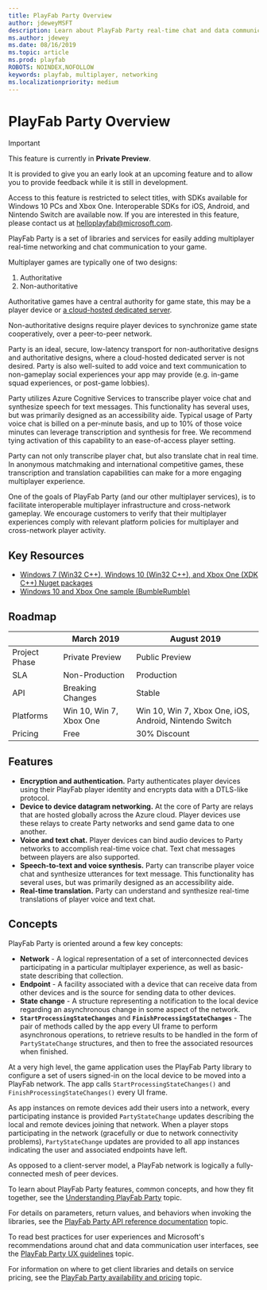 ```yaml
---
title: PlayFab Party Overview
author: jdeweyMSFT
description: Learn about PlayFab Party real-time chat and data communication libraries for your game.
ms.author: jdewey
ms.date: 08/16/2019
ms.topic: article
ms.prod: playfab
ROBOTS: NOINDEX,NOFOLLOW
keywords: playfab, multiplayer, networking
ms.localizationpriority: medium
---
```


# PlayFab Party Overview

> [!IMPORTANT]
> This feature is currently in **Private Preview**.
>
> It is provided to give you an early look at an upcoming feature and to allow you to provide feedback while it is still in development.
>
> Access to this feature is restricted to select titles, with SDKs available for Windows 10 PCs and Xbox One. Interoperable SDKs for iOS,  Android, and Nintendo Switch are available now. If you are interested in this feature, please contact us at [helloplayfab@microsoft.com](mailto:helloplayfab@microsoft.com).

PlayFab Party is a set of libraries and services for easily adding multiplayer real-time networking and chat communication to your game.

Multiplayer games are typically one of two designs:

1. Authoritative
2. Non-authoritative

Authoritative games have a central authority for game state, this may be a player device or [a cloud-hosted dedicated server](../servers/index.md).

Non-authoritative designs require player devices to synchronize game state cooperatively, over a peer-to-peer network.

Party is an ideal, secure, low-latency transport for non-authoritative designs and authoritative designs, where a cloud-hosted dedicated server is not desired. Party is also well-suited to add voice and text communication to non-gameplay social experiences your app may provide (e.g. in-game squad experiences, or post-game lobbies).

Party utilizes Azure Cognitive Services to transcribe player voice chat and synthesize speech for text messages. This functionality has several uses, but was primarily designed as an accessibility aide. Typical usage of Party voice chat is billed on a per-minute basis, and up to 10% of those voice minutes can leverage transcription and synthesis for free. We recommend tying activation of this capability to an ease-of-access player setting.

Party can not only transcribe player chat, but also translate chat in real time. In anonymous matchmaking and international competitive games, these transcription and translation capabilities can make for a more engaging multiplayer experience.

One of the goals of PlayFab Party (and our other multiplayer services), is to facilitate interoperable multiplayer infrastructure and cross-network gameplay. We encourage customers to verify that their multiplayer experiences comply with relevant platform policies for multiplayer and cross-network player activity.

## Key Resources

- [Windows 7 (Win32 C++), Windows 10 (Win32 C++), and Xbox One (XDK C++) Nuget packages](https://www.nuget.org/profiles/PlayFab)
- [Windows 10 and Xbox One sample (BumbleRumble)](https://github.com/PlayFab/PlayFab-Samples/tree/master/Samples/All/BumbleRumble)

## Roadmap

| | March 2019 | August 2019 |
|-|-|-|
|Project Phase | Private Preview | Public Preview|
| SLA | Non-Production | Production |
| API | Breaking Changes | Stable |
|Platforms | Win 10, Win 7, Xbox One | Win 10, Win 7, Xbox One, iOS, Android, Nintendo Switch |
|Pricing | Free | 30% Discount |

## Features

- **Encryption and authentication.** Party authenticates player devices using their PlayFab player identity and encrypts data with a DTLS-like protocol.
- **Device to device datagram networking.** At the core of Party are relays that are hosted globally across the Azure cloud. Player devices use these relays to create Party networks and send game data to one another.
- **Voice and text chat.** Player devices can bind audio devices to Party networks to accomplish real-time voice chat. Text chat messages between players are also supported.
- **Speech-to-text and voice synthesis.** Party can transcribe player voice chat and synthesize utterances for text message. This functionality has several uses, but was primarily designed as an accessibility aide.
- **Real-time translation.** Party can understand and synthesize real-time translations of player voice and text chat.

## Concepts

PlayFab Party is oriented around a few key concepts:

- **Network** - A logical representation of a set of interconnected devices participating in a particular multiplayer experience, as well as basic-state describing that collection.
- **Endpoint** - A facility associated with a device that can receive data from other devices and is the source for sending data to other devices.
- **State change** - A structure representing a notification to the local device regarding an asynchronous change in some aspect of the network.
- **`StartProcessingStateChanges`** and **`FinishProcessingStateChanges`** - The pair of methods called by the app every UI frame to perform asynchronous operations, to retrieve results to be handled in the form of `PartyStateChange` structures, and then to free the associated resources when finished.

At a very high level, the game application uses the PlayFab Party library to configure a set of users signed-in on the local device to be moved into a PlayFab network. The app calls `StartProcessingStateChanges()` and `FinishProcessingStateChanges()` every UI frame.

As app instances on remote devices add their users into a network, every participating instance is provided `PartyStateChange` updates describing the local and remote devices joining that network. When a player stops participating in the network (gracefully or due to network connectivity problems), `PartyStateChange` updates are provided to all app instances indicating the user and associated endpoints have left.

As opposed to a client-server model, a PlayFab network is logically a fully-connected mesh of peer devices.

To learn about PlayFab Party features, common concepts, and how they fit together, see the [Understanding PlayFab Party](concepts-overview.md) topic.

For details on parameters, return values, and behaviors when invoking the libraries, see the [PlayFab Party API reference documentation](party-reference.md) topic.

To read best practices for user experiences and Microsoft's recommendations around chat and data communication user interfaces, see the [PlayFab Party UX guidelines](party-ux-guidelines.md) topic.

For information on where to get client libraries and details on service pricing, see the [PlayFab Party availability and pricing](party-availability-and-pricing.md) topic.
